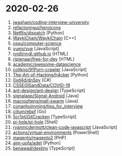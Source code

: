 # 2020-02-26

1. [jwasham/coding-interview-university](https://github.com/jwasham/coding-interview-university "A complete computer science study plan to become a software engineer.") 
2. [refactoringui/heroicons](https://github.com/refactoringui/heroicons "A set of free MIT-licensed high-quality SVG icons for UI development.") 
3. [Netflix/dispatch](https://github.com/Netflix/dispatch "All of the ad-hoc things you're doing to manage incidents today, done for you, and much more!") [Python]
4. [WaykiChain/WaykiChain](https://github.com/WaykiChain/WaykiChain "Public Blockchain as a Decentralized Economy Infrastructure Service Platform") [C++]
5. [ossu/computer-science](https://github.com/ossu/computer-science "🎓 Path to a free self-taught education in Computer Science!") 
6. [vuejs/vue](https://github.com/vuejs/vue "🖖 Vue.js is a progressive, incrementally-adoptable JavaScript framework for building UI on the web.") [JavaScript]
7. [nndl/nndl.github.io](https://github.com/nndl/nndl.github.io "《神经网络与深度学习》 邱锡鹏著 Neural Network and Deep Learning") [HTML]
8. [ripienaar/free-for-dev](https://github.com/ripienaar/free-for-dev "A list of SaaS, PaaS and IaaS offerings that have free tiers of interest to devops and infradev") [HTML]
9. [academic/awesome-datascience](https://github.com/academic/awesome-datascience "📝 An awesome Data Science repository to learn and apply for real world problems.") 
10. [colikno/91Porn-crawler](https://github.com/colikno/91Porn-crawler "🌭💦 91porn爬虫在线API接口（永久有效） 及 在线web预览") [JavaScript]
11. [The-Art-of-Hacking/h4cker](https://github.com/The-Art-of-Hacking/h4cker "This repository is primarily maintained by Omar Santos and includes thousands of resources related to ethical hacking / penetration testing, digital forensics and incident response (DFIR), vulnerability research, exploit development, reverse engineering, and more.") [Python]
12. [0xd4d/dnSpy](https://github.com/0xd4d/dnSpy ".NET debugger and assembly editor") [C#]
13. [CSSEGISandData/COVID-19](https://github.com/CSSEGISandData/COVID-19 "Novel Coronavirus (COVID-19) Cases, provided by JHU CSSE") 
14. [ant-design/ant-design](https://github.com/ant-design/ant-design "🌈 A UI Design Language and React UI library") [TypeScript]
15. [signalapp/Signal-Android](https://github.com/signalapp/Signal-Android "A private messenger for Android.") [Java]
16. [macrozheng/mall-swarm](https://github.com/macrozheng/mall-swarm "mall-swarm是一套微服务商城系统，采用了 Spring Cloud Greenwich、Spring Boot 2、MyBatis、Docker、Elasticsearch等核心技术，同时提供了基于Vue的管理后台方便快速搭建系统。mall-swarm在电商业务的基础集成了注册中心、配置中心、监控中心、网关等系统功能。文档齐全，附带全套Spring Cloud教程。") [Java]
17. [conanhujinming/tips_for_interview](https://github.com/conanhujinming/tips_for_interview "Some of my thoughts about interview. 我的一些面试心得") 
18. [cilium/ebpf](https://github.com/cilium/ebpf "eBPF Library for Go") [Go]
19. [5cr1pt/GitCracken](https://github.com/5cr1pt/GitCracken "Crack GitKraken") [TypeScript]
20. [pi-hole/pi-hole](https://github.com/pi-hole/pi-hole "A black hole for Internet advertisements") [Shell]
21. [ryanmcdermott/clean-code-javascript](https://github.com/ryanmcdermott/clean-code-javascript "🛁 Clean Code concepts adapted for JavaScript") [JavaScript]
22. [actions/virtual-environments](https://github.com/actions/virtual-environments "GitHub Actions virtual environments") [PowerShell]
23. [magento/magento2](https://github.com/magento/magento2 "All Submissions you make to Magento Inc. (Magento) through GitHub are subject to the following terms and conditions: (1) You grant Magento a perpetual, worldwide, non-exclusive, no charge, royalty free, irrevocable license under your applicable copyrights and patents to reproduce, prepare derivative works of, display, publically perform, subli…") [PHP]
24. [aim-uofa/adet](https://github.com/aim-uofa/adet "AdelaiDet is an open source toolbox for multiple instance-level detection applications.") [Python]
25. [benawad/destiny](https://github.com/benawad/destiny "Prettier for File Structures") [TypeScript]

